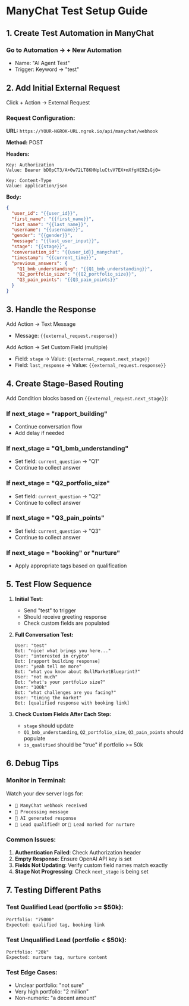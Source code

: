 # ManyChat Test Setup Guide

## 1. Create Test Automation in ManyChat

### Go to Automation → + New Automation
- Name: "AI Agent Test"
- Trigger: Keyword → "test"

## 2. Add Initial External Request

Click + Action → External Request

### Request Configuration:
**URL:** `https://YOUR-NGROK-URL.ngrok.io/api/manychat/webhook`

**Method:** POST

**Headers:**
```
Key: Authorization
Value: Bearer bD0pCT3/A+0w72LT8KHNpluCtvV7EX+mXfgHE9ZsGj0=

Key: Content-Type
Value: application/json
```

**Body:**
```json
{
  "user_id": "{{user_id}}",
  "first_name": "{{first_name}}",
  "last_name": "{{last_name}}",
  "username": "{{username}}",
  "gender": "{{gender}}",
  "message": "{{last_user_input}}",
  "stage": "{{stage}}",
  "conversation_id": "{{user_id}}_manychat",
  "timestamp": "{{current_time}}",
  "previous_answers": {
    "Q1_bmb_understanding": "{{Q1_bmb_understanding}}",
    "Q2_portfolio_size": "{{Q2_portfolio_size}}",
    "Q3_pain_points": "{{Q3_pain_points}}"
  }
}
```

## 3. Handle the Response

Add Action → Text Message
- Message: `{{external_request.response}}`

Add Action → Set Custom Field (multiple)
- Field: `stage` → Value: `{{external_request.next_stage}}`
- Field: `last_response` → Value: `{{external_request.response}}`

## 4. Create Stage-Based Routing

Add Condition blocks based on `{{external_request.next_stage}}`:

### If next_stage = "rapport_building"
- Continue conversation flow
- Add delay if needed

### If next_stage = "Q1_bmb_understanding"
- Set field: `current_question` → "Q1"
- Continue to collect answer

### If next_stage = "Q2_portfolio_size"
- Set field: `current_question` → "Q2"
- Continue to collect answer

### If next_stage = "Q3_pain_points"
- Set field: `current_question` → "Q3"
- Continue to collect answer

### If next_stage = "booking" or "nurture"
- Apply appropriate tags based on qualification

## 5. Test Flow Sequence

1. **Initial Test:**
   - Send "test" to trigger
   - Should receive greeting response
   - Check custom fields are populated

2. **Full Conversation Test:**
   ```
   User: "test"
   Bot: "nice! what brings you here..."
   User: "interested in crypto"
   Bot: [rapport building response]
   User: "yeah tell me more"
   Bot: "what you know about BullMarketBlueprint?"
   User: "not much"
   Bot: "what's your portfolio size?"
   User: "100k"
   Bot: "what challenges are you facing?"
   User: "timing the market"
   Bot: [qualified response with booking link]
   ```

3. **Check Custom Fields After Each Step:**
   - `stage` should update
   - `Q1_bmb_understanding`, `Q2_portfolio_size`, `Q3_pain_points` should populate
   - `is_qualified` should be "true" if portfolio >= 50k

## 6. Debug Tips

### Monitor in Terminal:
Watch your dev server logs for:
- `📨 ManyChat webhook received`
- `🤖 Processing message`
- `💬 AI generated response`
- `🎯 Lead qualified!` or `📝 Lead marked for nurture`

### Common Issues:
1. **Authentication Failed**: Check Authorization header
2. **Empty Response**: Ensure OpenAI API key is set
3. **Fields Not Updating**: Verify custom field names match exactly
4. **Stage Not Progressing**: Check `next_stage` is being set

## 7. Testing Different Paths

### Test Qualified Lead (portfolio >= $50k):
```
Portfolio: "75000"
Expected: qualified tag, booking link
```

### Test Unqualified Lead (portfolio < $50k):
```
Portfolio: "20k"
Expected: nurture tag, nurture content
```

### Test Edge Cases:
- Unclear portfolio: "not sure"
- Very high portfolio: "2 million"
- Non-numeric: "a decent amount"